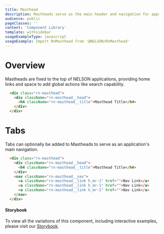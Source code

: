 ```yaml
---
title: Masthead
description: Mastheads serve as the main header and navigation for apps.
audience: public
pageClasses: ''
context: 'Component Library'
template: withsidebar
usageExampleType: javascript
usageExample: Import RnMasthead from '@NELSON/RnMasthead'
---
```


# Overview

Mastheads are fixed to the top of NELSON applications, providing home links and space to add global actions like search capability.

```html
  <div class="rn-masthead">
    <div className="rn-masthead__head">
      <h4 className="rn-masthead__title">Masthead Title</h4>
    </div>
  </div>
```

# Tabs

Tabs can optionally be added to Mastheads to serve as an application's main navigation.


```html
  <div class="rn-masthead">
    <div className="rn-masthead__head">
      <h4 className="rn-masthead__title">Masthead Title</h4>
    </div>
    <nav className="rn-masthead__nav">
      <a className="rn-masthead__link h_mr-1" href="">Nav Link</a>
      <a className="rn-masthead__link h_mr-1" href="">Nav Link</a>
      <a className="rn-masthead__link h_mr-1" href="">Nav Link</a>
    </nav>
  </div>
```

#### Storybook

To view all the variations of this component, including interactive examples, please visit our [Storybook](https://react-storybook.royalnavy.io/?selectedKind=Masthead&full=0&addons=0&stories=1&panelRight=0&addonPanel=storybook%2Factions%2Factions-panel&show-info=0&source=0).